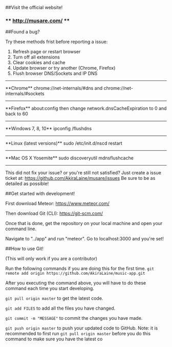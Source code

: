 ##Visit the official website!

### ** http://musare.com/ **

##Found a bug?

Try these methods frist before reporting a issue:

1. Refresh page or restart browser
2. Turn off all extensions
3. Clear cookies and cache
4. Update browser or try another (Chrome, Firefox)
5. Flush browser DNS/Sockets and IP DNS
<hr>
**Chrome**
chrome://net-internals/#dns and chrome://net-internals/#sockets
<hr>
**Firefox**
about:config then change network.dnsCacheExpiration to 0 and back to 60
<hr>
**Windows 7, 8, 10**
ipconfig /flushdns
<hr>
**Linux (latest versions)**
sudo /etc/init.d/nscd restart
<hr>
**Mac OS X Yosemite**
sudo discoveryutil mdnsflushcache
<hr>

This did not fix your issue? or you're still not satisfied? Just create a issue ticket at:
https://github.com/AkiraLaine/musare/issues
Be sure to be as detailed as possible!

##Get started with development!

First download Meteor: https://www.meteor.com/

Then download Git (CLI): https://git-scm.com/

Once that is done, get the repository on your local machine and open your command line.

Navigate to "../app" and run "meteor". Go to localhost:3000 and you're set!

##How to use Git!

(This will only work if you are a contributor)

Run the following commands if you are doing this for the first time.
`git remote add origin https://github.com/AkiraLaine/music-app.git`

After you executing the command above, you will have to do these command each time you start developing.

`git pull origin master` to get the latest code.

`git add FILES` to add all the files you have changed.

`git commit -m "MESSAGE"` to commit the changes you have made.

`git push origin master` to push your updated code to GitHub. Note: it is recommended to first run `git pull origin master` before you do this command to make sure you have the latest co

